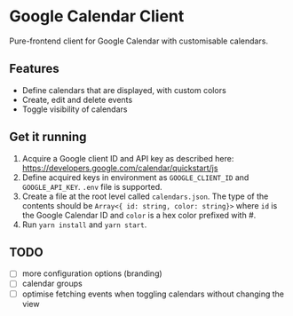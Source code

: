 # Google Calendar Client

Pure-frontend client for Google Calendar with customisable calendars.

## Features

- Define calendars that are displayed, with custom colors
- Create, edit and delete events
- Toggle visibility of calendars

## Get it running

1.  Acquire a Google client ID and API key as described here: https://developers.google.com/calendar/quickstart/js
2.  Define acquired keys in environment as `GOOGLE_CLIENT_ID` and `GOOGLE_API_KEY`. `.env` file is supported.
3.  Create a file at the root level called `calendars.json`. The type of the contents should be `Array<{ id: string, color: string}>` where `id` is the Google Calendar ID and `color` is a hex color prefixed with #.
4.  Run `yarn install` and `yarn start`.

## TODO

- [ ] more configuration options (branding)
- [ ] calendar groups
- [ ] optimise fetching events when toggling calendars without changing the view
